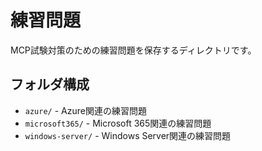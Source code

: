 # 練習問題

MCP試験対策のための練習問題を保存するディレクトリです。

## フォルダ構成

- `azure/` - Azure関連の練習問題
- `microsoft365/` - Microsoft 365関連の練習問題
- `windows-server/` - Windows Server関連の練習問題